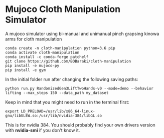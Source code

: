 # Mujoco Cloth Manipulation Simulator
A mujoco simulator using bi-manual and unimanual pinch grapsing kinowa arms for cloth manipulation

```
conda create -n cloth-manipulation python=3.6 pip
conda activate cloth-manipulation
conda install -c conda-forge patchelf
git clone https://github.com/BOBaraki/cloth-manipulation
pip install -e mujoco-py
pip install -e gym
```

In the initial folder run after changing the following saving paths:
```
python run.py RandomizedGen3LiftTwoHands-v0 --mode=demo --behavior lifting --max_steps 150 --data_path my_dataset
```
Keep in mind that you might need to run in the terminal first:
```
export LD_PRELOAD=/usr/lib/x86_64-linux-gnu/libGLEW.so:/usr/lib/nvidia-384/libGL.so
```
This is for nvidia 384. You should probably find your own drivers version with **nvidia-smi** if you don't know it.
